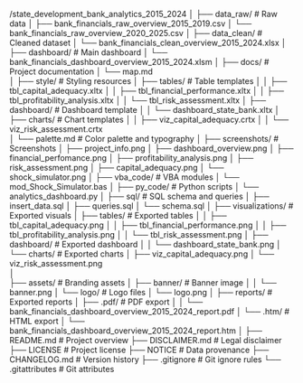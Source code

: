 /state_development_bank_analytics_2015_2024
│
├── data_raw/                                                      # Raw data
│   ├── bank_financials_raw_overview_2015_2019.csv
│   └── bank_financials_raw_overview_2020_2025.csv
│
├── data_clean/                                                    # Cleaned dataset
│   └── bank_financials_clean_overview_2015_2024.xlsx
│
├── dashboard/                                                     # Main dashboard
│   └── bank_financials_dashboard_overview_2015_2024.xlsm
│
├── docs/                                                          # Project documentation
│   └── map.md    
│
├── style/                                                         # Styling resources
│   ├── tables/                                                    # Table templates
│   │   ├── tbl_capital_adequacy.xltx
│   │   ├── tbl_financial_performance.xltx
│   │   ├── tbl_profitability_analysis.xltx
│   │   └── tbl_risk_assessment.xltx
│   ├── dashboard/                                                  # Dashboard template
│   │   └── dashboard_state_bank.xltx
│   ├── charts/                                                     # Chart templates
│   │   ├── viz_capital_adequacy.crtx
│   │   └── viz_risk_assessment.crtx                                   
│   └── palette.md                                                  # Color palette and typography
│
├── screenshots/                                                    # Screenshots
│   ├── project_info.png
│   ├── dashboard_overview.png
│   ├── financial_perfomance.png
│   ├── profitability_analysis.png
│   ├── risk_assessment.png
│   ├── capital_adequacy.png
│   └── shock_simulator.png
│
├── vba_code/                                                       # VBA modules
│   └── mod_Shock_Simulator.bas
│
├── py_code/                                                       # Python scripts
│   └── analytics_dashboard.py
│ 
├── sql/                                                            # SQL schema and queries
│   ├── insert_data.sql
│   ├── queries.sql
│   └── schema.sql
│
├── visualizations/                                                 # Exported visuals
│   ├── tables/                                                     # Exported tables
│   │   ├── tbl_capital_adequacy.png
│   │   ├── tbl_financial_performance.png
│   │   ├── tbl_profitability_analysis.png
│   │   └── tbl_risk_assessment.png
│   ├── dashboard/                                                  # Exported dashboard
│   │   └── dashboard_state_bank.png
│   └── charts/                                                     # Exported charts
│       ├── viz_capital_adequacy.png
│       └── viz_risk_assessment.png                                   
│   
├── assets/                                                          # Branding assets
│   ├── banner/                                                      # Banner image
│   │   └── banner.png
│   └── logo/                                                        # Logo files
│       └── logo.png
│
├── reports/                                                         # Exported reports
│   ├── .pdf/                                                        # PDF export
│   │   └── bank_financials_dashboard_overview_2015_2024_report.pdf
│   └── .htm/                                                        # HTML export
│       └── bank_financials_dashboard_overview_2015_2024_report.htm
│
├── README.md                                                        # Project overview
├── DISCLAIMER.md                                                    # Legal disclaimer
├── LICENSE                                                          # Project license 
├── NOTICE                                                           # Data provenance
├── CHANGELOG.md                                                     # Version history
├── .gitignore                                                       # Git ignore rules
└── .gitattributes                                                   # Git attributes

